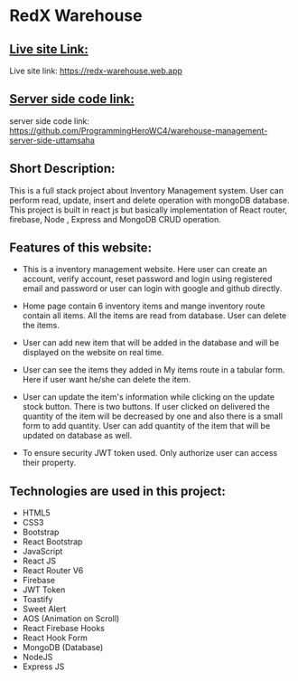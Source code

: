 # RedX Warehouse

## [Live site Link:](https://redx-warehouse.web.app)
Live site link: https://redx-warehouse.web.app
## [Server side code link:](https://github.com/ProgrammingHeroWC4/warehouse-management-server-side-uttamsaha) 
server side code link: https://github.com/ProgrammingHeroWC4/warehouse-management-server-side-uttamsaha
## Short Description:
This is a full stack project about Inventory Management system. User can perform read, update, insert and delete operation with mongoDB database. This project is built in react js but basically implementation of React router, firebase, Node , Express and MongoDB CRUD operation. 

## Features of this website:
* This is a inventory management website. Here user can create an account, verify account, reset password and login using registered email and password or user can login with google and github directly.

* Home page contain 6 inventory items and mange inventory route contain all items. All the items are read from database. User can delete the items.
* User can add new item that will be added in the database and will be displayed on the website on real time.
* User can see the items they added in My items route in a tabular form. Here if user want he/she can delete the item.

* User can update the item's information while clicking on the update stock button. There is two buttons. If user clicked on delivered the quantity of the item will be decreased by one and also there is a small form to add quantity. User can add quantity of the item that will be updated on database as well.

* To ensure security JWT token used. Only authorize user can access their property.
## Technologies are used in this project:
* HTML5
* CSS3
* Bootstrap
* React Bootstrap
* JavaScript
* React JS
* React Router V6
* Firebase
* JWT Token
* Toastify
* Sweet Alert
* AOS (Animation on Scroll)
* React Firebase Hooks
* React Hook Form
* MongoDB (Database)
* NodeJS
* Express JS
